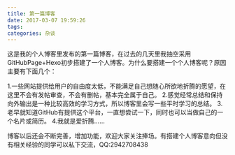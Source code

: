 ```yaml
---
title: 第一篇博客
date: 2017-03-07 19:59:26
tags:
categories: 杂谈
---
```

这是我的个人博客里发布的第一篇博客，在过去的几天里我抽空采用GitHubPage+Hexo初步搭建了一个人博客。为什么要搭建一个个人博客呢？原因主要有下面几个：

1.一些网站提供给用户的自由度太低，不能满足自己想随心所欲地折腾的愿望，在这里不会有发帖审查，不会有删帖，基本完全属于自己。
2.感觉经常总结和保持向外输出是一种比较高效的学习方式，所以博客里会写一些平时学习的总结。
3.老早就知道GitHub有提供这个平台，一直想尝试一下，同时也可以当做自己的一个名片或简历。
4.我就是爱折腾……

博客以后还会不断完善，增加功能，欢迎大家关注捧场。有搭建个人博客意向但没有相关经验的同学可以私下交流，QQ:2942708438